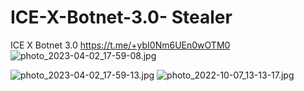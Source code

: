 # ICE-X-Botnet-3.0- Stealer
ICE X Botnet 3.0  https://t.me/+ybI0Nm6UEn0wOTM0
<img src="https://resimupload.org/images/2023/04/02/photo_2023-04-02_17-59-08.jpg" alt="photo_2023-04-02_17-59-08.jpg" border="0" />

<img src="https://resimupload.org/images/2023/04/02/photo_2023-04-02_17-59-13.jpg" alt="photo_2023-04-02_17-59-13.jpg" border="0" />

<img src="https://resimupload.org/images/2023/04/02/photo_2022-10-07_13-13-17.jpg" alt="photo_2022-10-07_13-13-17.jpg" border="0" />

